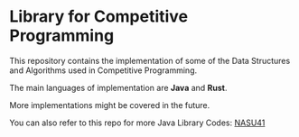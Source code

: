 # Library for Competitive Programming

This repository contains the implementation of some of the Data Structures and Algorithms used in Competitive Programming.

The main languages of implementation are **Java** and **Rust**.

More implementations might be covered in the future.

You can also refer to this repo for more Java Library Codes:
[NASU41](https://github.com/NASU41/AtCoderLibraryForJava)
